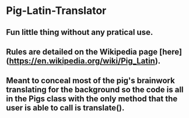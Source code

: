 # Pig-Latin-Translator

## Fun little thing without any pratical use.
## Rules are detailed on the Wikipedia page [here] (https://en.wikipedia.org/wiki/Pig_Latin).
## Meant to conceal most of the pig's brainwork translating for the background so the code is all in the Pigs class with the only method that the user is able to call is translate().
